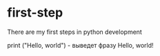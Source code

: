 # first-step
There are my first steps in python development


print ("Hello, world") - выведет фразу Hello, world!
